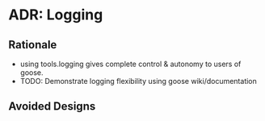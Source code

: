 ADR: Logging
=============

Rationale
---------

- using tools.logging gives complete control & autonomy to users of goose.
- TODO: Demonstrate logging flexibility using goose wiki/documentation

Avoided Designs
---------

